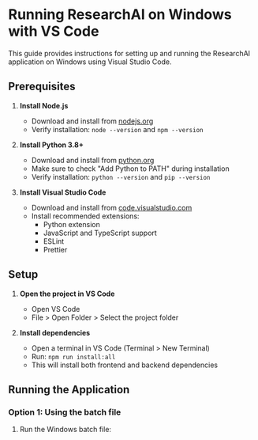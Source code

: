 # Running ResearchAI on Windows with VS Code

This guide provides instructions for setting up and running the ResearchAI application on Windows using Visual Studio Code.

## Prerequisites

1. **Install Node.js**
   - Download and install from [nodejs.org](https://nodejs.org/)
   - Verify installation: `node --version` and `npm --version`

2. **Install Python 3.8+**
   - Download and install from [python.org](https://python.org/)
   - Make sure to check "Add Python to PATH" during installation
   - Verify installation: `python --version` and `pip --version`

3. **Install Visual Studio Code**
   - Download and install from [code.visualstudio.com](https://code.visualstudio.com/)
   - Install recommended extensions:
     - Python extension
     - JavaScript and TypeScript support
     - ESLint
     - Prettier

## Setup

1. **Open the project in VS Code**
   - Open VS Code
   - File > Open Folder > Select the project folder

2. **Install dependencies**
   - Open a terminal in VS Code (Terminal > New Terminal)
   - Run: `npm run install:all`
   - This will install both frontend and backend dependencies

## Running the Application

### Option 1: Using the batch file

1. Run the Windows batch file:

